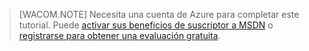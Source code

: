 > [WACOM.NOTE]
> Necesita una cuenta de Azure para completar este tutorial. Puede [activar sus beneficios de suscriptor a MSDN][] o [registrarse para obtener una evaluación gratuita][].

  [activar sus beneficios de suscriptor a MSDN]: http://www.windowsazure.com/en-us/pricing/member-offers/msdn-benefits-details/
  [registrarse para obtener una evaluación gratuita]: http://www.windowsazure.com/en-us/pricing/free-trial/
